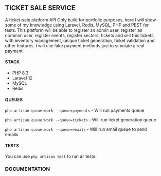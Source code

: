 ## TICKET SALE SERVICE ##

A ticket-sale platform API Only build for portfolio purposes, here I will show some of my knowledge using Laravel, Redis, MySQL, PHP and PEST for tests.
This platform will be able to register an admin user, register an common user, register events, register sectors, tickets and sell this tickets with inventory management, unique ticket generation, ticket validation and other features.
I will use fake payment methods just to simulate a real payment.

#### STACK ####
+ PHP 8.3
+ Laravel 12
+ MySQL
+ Redis

#### QUEUES ####
`php artisan queue:work --queue=payments` - Will run payments queue

`php artisan queue:work --queue=tickets` - Will run ticket generation queue

`php artisan queue:work --queue=emails` - Will run email queue to send emails

#### TESTS ####
You can use `php artisan test` to run all tests.


### DOCUMENTATION ###
